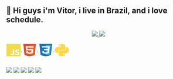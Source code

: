    ## 👋 Hi guys i'm Vitor, i live in Brazil, and i love schedule.
<div align="center">
  <a href="https://github.com/Vmferreira-dev">
  <img height="148em" src="https://github-readme-stats.vercel.app/api?username=VMferreira-dev&show_icons=true&theme=omni&include_all_commits=true&count_private=true"/> 
  <img height="148em" src="https://github-readme-stats.vercel.app/api/top-langs/?username=VMferreira-dev&layout=compact&langs_count=7&theme=omni"/>
    </div>
  
  <div style="display: inline_block"><br>
   <img align="center" alt="Rafa-Js" height="35" width="40" src="https://raw.githubusercontent.com/devicons/devicon/master/icons/javascript/javascript-plain.svg">
  <img align="center" alt="Rafa-HTML" height="35" width="40" src="https://raw.githubusercontent.com/devicons/devicon/master/icons/html5/html5-original.svg">
  <img align="center" alt="Rafa-CSS" height="35" width="40" src="https://raw.githubusercontent.com/devicons/devicon/master/icons/css3/css3-original.svg">
   <img align="center" alt="rafa-Python" height="35" width="40" src="https://raw.githubusercontent.com/devicons/devicon/master/icons/python/python-plain.svg"
  </div>
  
  
  ##
    
<div> 
  <a href="https://www.youtube.com/channel/UCJFoXuvYBnLAtsQyIpJ3CLg/featured" target="_blank"><img src="https://img.shields.io/badge/YouTube-FF0000?style=for-the-badge&logo=youtube&logoColor=white" target="_blank"></a>
  <a href="https://www.instagram.com/vmariotti_" target="_blank"><img src="https://img.shields.io/badge/-Instagram-%23E4405F?style=for-the-badge&logo=instagram&logoColor=white" target="_blank"></a>
 	<a href="https://www.twitch.tv/vmariotti_" target="_blank"><img src="https://img.shields.io/badge/Twitch-9146FF?style=for-the-badge&logo=twitch&logoColor=white" target="_blank"></a>
 <a href="" target="_blank"><img src="https://img.shields.io/badge/Discord-7289DA?style=for-the-badge&logo=discord&logoColor=white" target="_blank"></a> 
  <a href = "mailto:contatovmfcr7@gmail.com"><img src="https://img.shields.io/badge/-Gmail-%23333?style=for-the-badge&logo=gmail&logoColor=white" target="_blank"></a>








